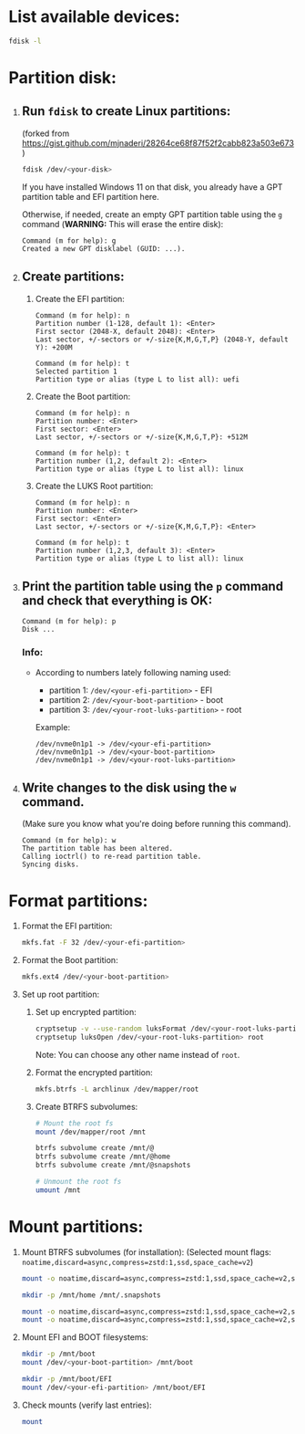 # List available devices:
```bash
fdisk -l
```

# Partition disk:
1.  ## Run `fdisk` to create Linux partitions:
	(forked from https://gist.github.com/mjnaderi/28264ce68f87f52f2cabb823a503e673)
	```bash
	fdisk /dev/<your-disk>
	```

	If you have installed Windows 11 on that disk, you already have a GPT partition table and EFI partition here.

	Otherwise, if needed, create an empty GPT partition table using the `g` command (**WARNING:** This will erase the entire disk):
	```
	Command (m for help): g
	Created a new GPT disklabel (GUID: ...).
	```

1. ## Create partitions:
	1. Create the EFI partition:
		```
		Command (m for help): n
		Partition number (1-128, default 1): <Enter>
		First sector (2048-X, default 2048): <Enter>
		Last sector, +/-sectors or +/-size{K,M,G,T,P} (2048-Y, default Y): +200M

		Command (m for help): t
		Selected partition 1
		Partition type or alias (type L to list all): uefi
		```

	1. Create the Boot partition:
		```
		Command (m for help): n
		Partition number: <Enter>
		First sector: <Enter>
		Last sector, +/-sectors or +/-size{K,M,G,T,P}: +512M

		Command (m for help): t
		Partition number (1,2, default 2): <Enter>
		Partition type or alias (type L to list all): linux
		```

	1. Create the LUKS Root partition:
		```
		Command (m for help): n
		Partition number: <Enter>
		First sector: <Enter>
		Last sector, +/-sectors or +/-size{K,M,G,T,P}: <Enter>

		Command (m for help): t
		Partition number (1,2,3, default 3): <Enter>
		Partition type or alias (type L to list all): linux
		```

1. ## Print the partition table using the `p` command and check that everything is OK:
	```
	Command (m for help): p
	Disk ...
	```

	### Info:
	- According to numbers lately following naming used:
		- partition 1: `/dev/<your-efi-partition>` - EFI
		- partition 2: `/dev/<your-boot-partition>` - boot
		- partition 3: `/dev/<your-root-luks-partition>` - root

		Example:
		```
		/dev/nvme0n1p1 -> /dev/<your-efi-partition>
		/dev/nvme0n1p1 -> /dev/<your-boot-partition>
		/dev/nvme0n1p1 -> /dev/<your-root-luks-partition>
		```

1. ## Write changes to the disk using the `w` command.
	(Make sure you know what you're doing before running this command).
	```
	Command (m for help): w
	The partition table has been altered.
	Calling ioctrl() to re-read partition table.
	Syncing disks.
	```

# Format partitions:
1.  Format the EFI partition:
	```bash
	mkfs.fat -F 32 /dev/<your-efi-partition>
	```

1.  Format the Boot partition:
	```bash
	mkfs.ext4 /dev/<your-boot-partition>
	```

1.  Set up root partition:
	1. Set up encrypted partition:
		```bash
		cryptsetup -v --use-random luksFormat /dev/<your-root-luks-partition>
		cryptsetup luksOpen /dev/<your-root-luks-partition> root
		```
		Note: You can choose any other name instead of `root`.

	1. Format the encrypted partition:
		```bash
		mkfs.btrfs -L archlinux /dev/mapper/root
		```

	1. Create BTRFS subvolumes:
		```bash
		# Mount the root fs
		mount /dev/mapper/root /mnt

		btrfs subvolume create /mnt/@
		btrfs subvolume create /mnt/@home
		btrfs subvolume create /mnt/@snapshots

		# Unmount the root fs
		umount /mnt
		```

# Mount partitions:
1. Mount BTRFS subvolumes (for installation):
	(Selected mount flags: `noatime,discard=async,compress=zstd:1,ssd,space_cache=v2`)
	```bash
	mount -o noatime,discard=async,compress=zstd:1,ssd,space_cache=v2,subvol=@ /dev/mapper/root /mnt

	mkdir -p /mnt/home /mnt/.snapshots

	mount -o noatime,discard=async,compress=zstd:1,ssd,space_cache=v2,subvol=@home /dev/mapper/root /mnt/home
	mount -o noatime,discard=async,compress=zstd:1,ssd,space_cache=v2,subvol=@snapshots /dev/mapper/root /mnt/.snapshots
	```

1.  Mount EFI and BOOT filesystems:
	```bash
	mkdir -p /mnt/boot
	mount /dev/<your-boot-partition> /mnt/boot

	mkdir -p /mnt/boot/EFI
	mount /dev/<your-efi-partition> /mnt/boot/EFI
	```

1.  Check mounts (verify last entries):
	```bash
	mount
	```
